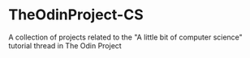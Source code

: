 # TheOdinProject-CS
A collection of projects related to the "A little bit of computer science" tutorial thread in The Odin Project
